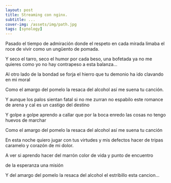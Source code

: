 ```yaml
---
layout: post
title: Streaming con nginx.
subtitle: ...
cover-img: /assets/img/path.jpg
tags: [synology]
---
```


Pasado el tiempo de admiración
donde el respeto en cada mirada
limaba el roce de vivir
como un ungüento de pomada.

Y seco el tarro, seco el humor
por cada beso, una bofetada
ya no me quieres como yo
no hay contrapeso a esta balanza...

Al otro lado de la bondad
se forja el hierro que tu demonio
ha ido clavando en mi moral

Como el amargo del pomelo
la resaca del alcohol
así me suena tu canción.

Y aunque los palos sientan fatal
si no me zurran no espabilo
este romance de arena y cal
es un castigo del destino

Y golpe a golpe aprendo a callar
que por la boca enredo las cosas
no tengo huevos de marchar

Como el amargo del pomelo
la resaca del alcohol
así me suena tu canción

En esta noche quiero jugar
con tus virtudes y mis defectos
hacer de tripas caramelo
y corazón de mi dolor.

A ver si aprendo hacer del marrón
color de vida y punto de encuentro

de la esperanza una misión

Y del amargo del pomelo
la resaca del alcohol
el estribillo esta cancion... 
